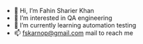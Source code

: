 - 👋 Hi, I’m Fahin Sharier Khan
- 👀 I’m interested in QA engineering
- 🌱 I’m currently learning automation testing
- 📫 fskarnop@gmail.com mail to reach me

